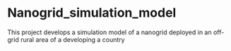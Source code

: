 # Nanogrid_simulation_model
This project develops a simulation model of a nanogrid deployed in an off-grid rural area of a developing a country
